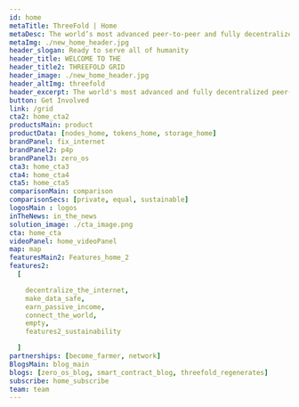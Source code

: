 ```yaml
---
id: home
metaTitle: ThreeFold | Home
metaDesc: The world’s most advanced peer-to-peer and fully decentralized Internet infrastructure, now ready to host the world’s data and workloads.
metaImg: ./new_home_header.jpg
header_slogan: Ready to serve all of humanity
header_title: WELCOME TO THE 
header_title2: THREEFOLD GRID
header_image: ./new_home_header.jpg
header_altImg: threefold
header_excerpt: The world's most advanced and fully decentralized peer-to-peer Internet infrastructure is now ready to host the world's data and workloads.
button: Get Involved
link: /grid
cta2: home_cta2
productsMain: product
productData: [nodes_home, tokens_home, storage_home]
brandPanel: fix_internet
brandPanel2: p4p
brandPanel3: zero_os
cta3: home_cta3
cta4: home_cta4
cta5: home_cta5
comparisonMain: comparison
comparisonSecs: [private, equal, sustainable]
logosMain : logos
inTheNews: in_the_news
solution_image: ./cta_image.png
cta: home_cta
videoPanel: home_videoPanel
map: map
featuresMain2: Features_home_2
features2:
  [

    decentralize_the_internet,
    make_data_safe,
    earn_passive_income,
    connect_the_world,
    empty,
    features2_sustainability

  ]
partnerships: [become_farmer, network]
BlogsMain: blog_main
blogs: [zero_os_blog, smart_contract_blog, threefold_regenerates]
subscribe: home_subscribe
team: team
---
```


<!-- header: home_header
solution_image: ./home_header.png -->
<!--  -->

<!-- solution_image3: ./carbon_neutral.png
header: carbon_neutral -->

<!-- logos: logo1
logosMain : logo_home -->
